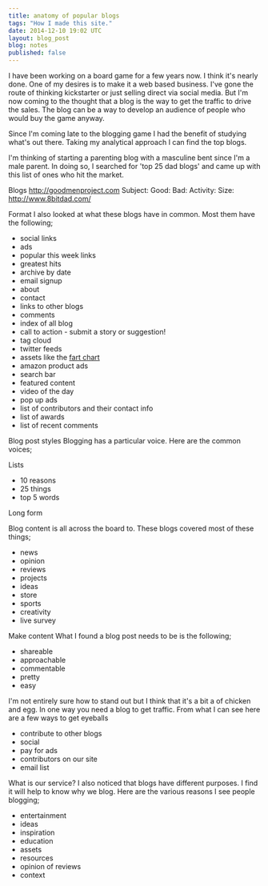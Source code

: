 ```yaml
---
title: anatomy of popular blogs
tags: "How I made this site."
date: 2014-12-10 19:02 UTC
layout: blog_post
blog: notes
published: false
---
```


I have been working on a board game for a few years now. I think it's nearly done. One of my desires is to make it a web based business. I've gone the route of thinking kickstarter or just selling direct via social media. But I'm now coming to the thought that a blog is the way to get the traffic to drive the sales. The blog can be a way to develop an audience of people who would buy the game anyway.

Since I'm coming late to the blogging game I had the benefit of studying what's out there. Taking my analytical approach I can find the top blogs.

I'm thinking of starting a parenting blog with a masculine bent since I'm a male parent. In doing so, I searched for 'top 25 dad blogs' and came up with this list of ones who hit the market.

Blogs
http://goodmenproject.com
Subject:
Good:
Bad: 
Activity:
Size:
http://www.8bitdad.com/

Format
I also looked at what these blogs have in common. Most them have the following; 

- social links
- ads
- popular this week links
- greatest hits
- archive by date
- email signup
- about
- contact
- links to other blogs
- comments
- index of all blog
- call to action - submit a story or suggestion!
- tag cloud
- twitter feeds
- assets like the [fart chart](http://www.howtobeadad.com/2013/18266/the-fart-chart)
- amazon product ads
- search bar
- featured content
- video of the day
- pop up ads
- list of contributors and their contact info
- list of awards
- list of recent comments

Blog post styles
Blogging has a particular voice. Here are the common voices;

Lists
- 10 reasons
- 25 things
- top 5 words

Long form


Blog content is all across the board to. These blogs covered most of these things;
- news
- opinion
- reviews
- projects
- ideas
- store
- sports
- creativity
- live survey

Make content
What I found a blog post needs to be is the following;
- shareable
- approachable
- commentable
- pretty
- easy

I'm not entirely sure how to stand out but I think that it's a bit a of chicken and egg. In one way you need a blog to get traffic. From what I can see here are a few ways to get eyeballs
- contribute to other blogs
- social
- pay for ads
- contributors on our site
- email list

What is our service?
I also noticed that blogs have different purposes. I find it will help to know why we blog. Here are the various reasons I see people blogging;
- entertainment
- ideas
- inspiration
- education
- assets
- resources
- opinion of reviews
- context
